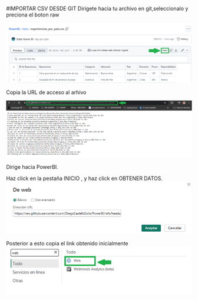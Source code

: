 #IMPORTAR CSV DESDE GIT
Dirigete hacia tu archivo en git,seleccionalo y preciona el boton raw

![step 1](https://github.com/DiegoCastellsSolis/PowerBI/blob/main/images/file_raw_git_1.png)

Copia la URL de acceso al arhivo

![step 2](https://github.com/DiegoCastellsSolis/PowerBI/blob/main/images/file_raw_git_2.png)

Dirige hacia PowerBI.

Haz click en la pestaña INICIO , y haz click en OBTENER DATOS.
![step 3](https://github.com/DiegoCastellsSolis/PowerBI/blob/main/images/file_raw_git_3.png)

Posterior a esto copia el link obtenido inicialmente
![step 4](https://github.com/DiegoCastellsSolis/PowerBI/blob/main/images/file_raw_git_4.png)
